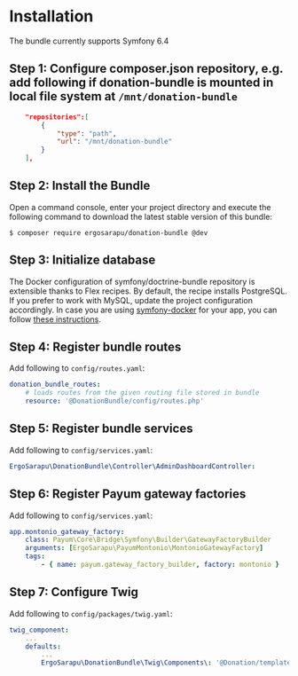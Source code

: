Installation
============

The bundle currently supports Symfony 6.4

Step 1: Configure composer.json repository, e.g. add following if donation-bundle is mounted in local file system at `/mnt/donation-bundle`
---------------------------
```json
    "repositories":[
        {
            "type": "path",
            "url": "/mnt/donation-bundle"
        }
    ],
```


Step 2: Install the Bundle
---------------------------

Open a command console, enter your project directory and execute the
following command to download the latest stable version of this bundle:

```console
$ composer require ergosarapu/donation-bundle @dev
```

Step 3: Initialize database
---------------------------

The Docker configuration of symfony/doctrine-bundle repository is extensible thanks to Flex recipes. By default, the recipe installs PostgreSQL.
If you prefer to work with MySQL, update the project configuration accordingly. In case you are using [symfony-docker](https://github.com/dunglas/symfony-docker) for your app, you can follow [these instructions](https://github.com/dunglas/symfony-docker/blob/main/docs/mysql.md).

Step 4: Register bundle routes
---------------------------

Add following to `config/routes.yaml`:

```yaml
donation_bundle_routes:
    # loads routes from the given routing file stored in bundle
    resource: '@DonationBundle/config/routes.php'
```

Step 5: Register bundle services
---------------------------

Add following to `config/services.yaml`:

```yaml
ErgoSarapu\DonationBundle\Controller\AdminDashboardController:
```

Step 6: Register Payum gateway factories
---------------------------

Add following to `config/services.yaml`:

```yaml
app.montonio_gateway_factory:
    class: Payum\Core\Bridge\Symfony\Builder\GatewayFactoryBuilder
    arguments: [ErgoSarapu\PayumMontonio\MontonioGatewayFactory]
    tags:
        - { name: payum.gateway_factory_builder, factory: montonio }
```

Step 7: Configure Twig
---------------------------

Add following to `config/packages/twig.yaml`:

```yaml
twig_component:
    ...
    defaults:
        ...
        ErgoSarapu\DonationBundle\Twig\Components\: '@Donation/templates/components/'
```

